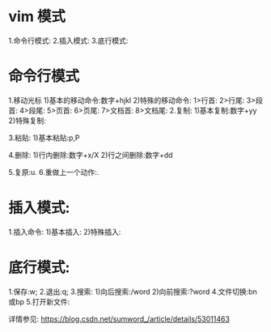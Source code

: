 # vim 模式
1.命令行模式:
2.插入模式:
3.底行模式:

# 命令行模式 
1.移动光标
1)基本的移动命令:数字+hjkl
2)特殊的移动命令:
  1>行首:
  2>行尾:
  3>段首:
  4>段尾:
  5>页首:
  6>页尾:
  7>文档首:
  8>文档尾:
2.复制:
1)基本复制:数字+yy
2)特殊复制:

3.粘贴:
1)基本粘贴:p,P

4.删除:
1)行内删除:数字+x/X
2)行之间删除:数字+dd

5.复原:u.
6.重做上一个动作:.

# 插入模式:
1.插入命令:
  1)基本插入:
  2)特殊插入:

# 底行模式:
1.保存:w;
2.退出:q;
3.搜索:
 1)向后搜索:/word
 2)向前搜索:?word
4.文件切换:bn或bp
5.打开新文件:

详情参见:
  https://blog.csdn.net/sumword_/article/details/53011463


